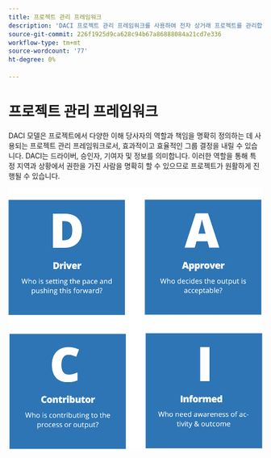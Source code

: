 ```yaml
---
title: 프로젝트 관리 프레임워크
description: 'DACI 프로젝트 관리 프레임워크를 사용하여 전자 상거래 프로젝트를 관리합니다. '
source-git-commit: 226f1925d9ca628c94b67a86888084a21cd7e336
workflow-type: tm+mt
source-wordcount: '77'
ht-degree: 0%

---
```



# 프로젝트 관리 프레임워크

DACI 모델은 프로젝트에서 다양한 이해 당사자의 역할과 책임을 명확히 정의하는 데 사용되는 프로젝트 관리 프레임워크로서, 효과적이고 효율적인 그룹 결정을 내릴 수 있습니다. DACI는 드라이버, 승인자, 기여자 및 정보를 의미합니다. 이러한 역할을 통해 특정 지역과 상황에서 권한을 가진 사람을 명확히 할 수 있으므로 프로젝트가 원활하게 진행될 수 있습니다.

![DACI 프로젝트 관리 다이어그램](../../assets/playbooks/daci-model.png)
